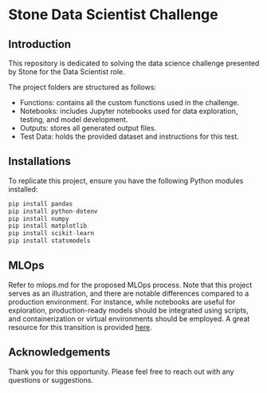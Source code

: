 # Stone Data Scientist Challenge

## Introduction

This repository is dedicated to solving the data science challenge presented by Stone for the Data Scientist role.

The project folders are structured as follows:

- Functions: contains all the custom functions used in the challenge.
- Notebooks: includes Jupyter notebooks used for data exploration, testing, and model development.
- Outputs: stores all generated output files.
- Test Data: holds the provided dataset and instructions for this test.

## Installations

To replicate this project, ensure you have the following Python modules installed:

```python
pip install pandas
pip install python-dotenv
pip install numpy
pip install matplotlib
pip install scikit-learn
pip install statsmodels
```

## MLOps

Refer to mlops.md for the proposed MLOps process. Note that this project serves as an illustration, and there are notable differences compared to a production environment. For instance, while notebooks are useful for exploration, production-ready models should be integrated using scripts, and containerization or virtual environments should be employed. A great resource for this transition is provided [here](https://marvelousmlops.substack.com/p/bridging-the-gap-converting-data).

## Acknowledgements

Thank you for this opportunity. Please feel free to reach out with any questions or suggestions.
